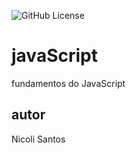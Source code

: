 ![GitHub License](https://img.shields.io/github/license/nic0libatista/js)

# javaScript
fundamentos do JavaScript 
## autor
Nicoli Santos
